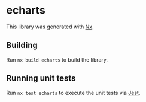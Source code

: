 # echarts

This library was generated with [Nx](https://nx.dev).

## Building

Run `nx build echarts` to build the library.

## Running unit tests

Run `nx test echarts` to execute the unit tests via [Jest](https://jestjs.io).
